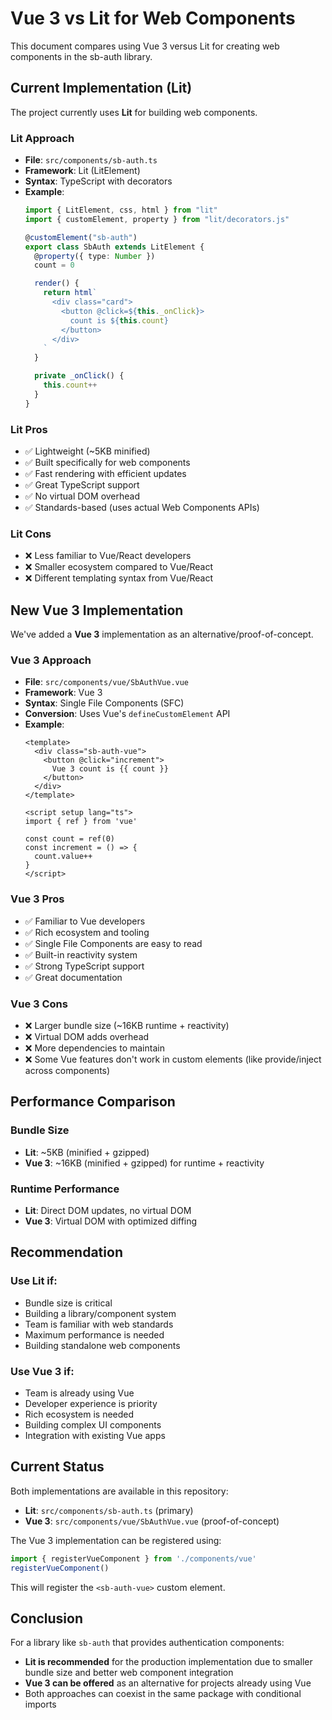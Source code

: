 # Vue 3 vs Lit for Web Components

This document compares using Vue 3 versus Lit for creating web components in the sb-auth library.

## Current Implementation (Lit)

The project currently uses **Lit** for building web components.

### Lit Approach

- **File**: `src/components/sb-auth.ts`
- **Framework**: Lit (LitElement)
- **Syntax**: TypeScript with decorators
- **Example**:
  ```typescript
  import { LitElement, css, html } from "lit"
  import { customElement, property } from "lit/decorators.js"

  @customElement("sb-auth")
  export class SbAuth extends LitElement {
    @property({ type: Number })
    count = 0

    render() {
      return html`
        <div class="card">
          <button @click=${this._onClick}>
            count is ${this.count}
          </button>
        </div>
      `
    }

    private _onClick() {
      this.count++
    }
  }
  ```

### Lit Pros
- ✅ Lightweight (~5KB minified)
- ✅ Built specifically for web components
- ✅ Fast rendering with efficient updates
- ✅ Great TypeScript support
- ✅ No virtual DOM overhead
- ✅ Standards-based (uses actual Web Components APIs)

### Lit Cons
- ❌ Less familiar to Vue/React developers
- ❌ Smaller ecosystem compared to Vue/React
- ❌ Different templating syntax from Vue/React

## New Vue 3 Implementation

We've added a **Vue 3** implementation as an alternative/proof-of-concept.

### Vue 3 Approach

- **File**: `src/components/vue/SbAuthVue.vue`
- **Framework**: Vue 3
- **Syntax**: Single File Components (SFC)
- **Conversion**: Uses Vue's `defineCustomElement` API
- **Example**:
  ```vue
  <template>
    <div class="sb-auth-vue">
      <button @click="increment">
        Vue 3 count is {{ count }}
      </button>
    </div>
  </template>

  <script setup lang="ts">
  import { ref } from 'vue'

  const count = ref(0)
  const increment = () => {
    count.value++
  }
  </script>
  ```

### Vue 3 Pros
- ✅ Familiar to Vue developers
- ✅ Rich ecosystem and tooling
- ✅ Single File Components are easy to read
- ✅ Built-in reactivity system
- ✅ Strong TypeScript support
- ✅ Great documentation

### Vue 3 Cons
- ❌ Larger bundle size (~16KB runtime + reactivity)
- ❌ Virtual DOM adds overhead
- ❌ More dependencies to maintain
- ❌ Some Vue features don't work in custom elements (like provide/inject across components)

## Performance Comparison

### Bundle Size
- **Lit**: ~5KB (minified + gzipped)
- **Vue 3**: ~16KB (minified + gzipped) for runtime + reactivity

### Runtime Performance
- **Lit**: Direct DOM updates, no virtual DOM
- **Vue 3**: Virtual DOM with optimized diffing

## Recommendation

### Use Lit if:
- Bundle size is critical
- Building a library/component system
- Team is familiar with web standards
- Maximum performance is needed
- Building standalone web components

### Use Vue 3 if:
- Team is already using Vue
- Developer experience is priority
- Rich ecosystem is needed
- Building complex UI components
- Integration with existing Vue apps

## Current Status

Both implementations are available in this repository:
- **Lit**: `src/components/sb-auth.ts` (primary)
- **Vue 3**: `src/components/vue/SbAuthVue.vue` (proof-of-concept)

The Vue 3 implementation can be registered using:
```typescript
import { registerVueComponent } from './components/vue'
registerVueComponent()
```

This will register the `<sb-auth-vue>` custom element.

## Conclusion

For a library like `sb-auth` that provides authentication components:
- **Lit is recommended** for the production implementation due to smaller bundle size and better web component integration
- **Vue 3 can be offered** as an alternative for projects already using Vue
- Both approaches can coexist in the same package with conditional imports
